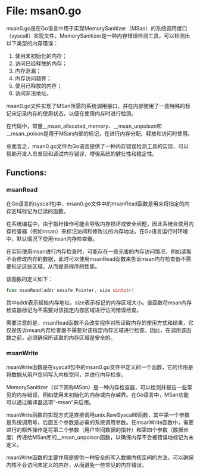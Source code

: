 # File: msan0.go

msan0.go是在Go语言中用于实现MemorySanitizer（MSan）的系统调用接口（syscall）实现文件。MemorySanitizer是一种内存错误检测工具，可以检测出以下类型的内存错误：

1. 使用未初始化的内存；
2. 访问已经释放的内存；
3. 内存泄漏；
4. 内存访问越界；
5. 使用已释放的内存；
6. 访问非法地址。

msan0.go文件实现了MSan所需的系统调用接口，并在内部使用了一些特殊的标记来记录内存的使用状态，以便在使用内存时进行检测。

在代码中，常量__msan_allocated_memory、__msan_unpoison和__msan_poison是用于MSan内部的标记，在进行内存分配、释放和访问时使用。

总而言之，msan0.go文件为Go语言提供了一种内存错误检测工具的实现，可以帮助开发人员发现和调试内存错误，增强系统的健壮性和稳定性。

## Functions:

### msanRead

在Go语言的syscall包中，msan0.go文件中的msanRead函数是用来将指定的内存区域标记为已读的函数。

在系统编程中，由于指针操作可能会导致内存损坏或安全问题，因此系统会使用内存检查器（例如msan）来标记访问和修改过的内存地址。在Go语言运行时环境中，默认情况下使用msan内存检查器。

在实际使用msan进行内存检查时，可能存在一些无害的内存访问情况，例如读取不会修改内存的数据，此时可以使用msanRead函数来告诉msan内存检查器不需要标记这些区域，从而提高程序的性能。

该函数的定义如下：

```go
func msanRead(addr unsafe.Pointer, size uintptr)
```

其中addr表示起始内存地址，size表示标记的内存区域大小。该函数将msan内存检查器标记为不需要对该指定内存区域进行访问错误检查。

需要注意的是，msanRead函数不会改变程序对所读取内存的使用方式和结果，它仅是告诉msan内存检查器不需要对该指定内存区域进行检查。因此，在调用该函数之前，必须确保所读取的内存区域是安全的。



### msanWrite

msanWrite函数是在syscall包中的msan0.go文件中定义的一个函数，它的作用是将数据从用户空间写入内核空间，并进行内存检查。

MemorySanitizer（以下简称MSan）是一种内存检查器，可以检测并报告一些常见的内存错误，例如使用未初始化的内存或内存越界。在Go语言中，MSan功能可以通过编译器选项“-msan”来启用。

msanWrite函数的实现方式是直接调用unix.RawSyscall6函数，其中第一个参数是系统调用号，后面五个参数是必需的系统调用参数。在msanWrite函数中，需要进行的额外操作是将第二个参数（用户空间数据的指针）和第四个参数（数据长度）传递给MSan库的__msan_unpoison函数，以确保内存不会被错误地标记为未定义。

msanWrite函数的主要作用是提供一种安全的写入数据内核空间的方法，可以确保内核不会访问未定义的内存，从而避免一些常见的内存错误。



